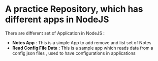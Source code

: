 # A practice Repository, which has different apps in NodeJS
There are different set of Application in NodeJS :
- **Notes App** : This is a simple App to add remove and list set of Notes
- **Read Config File Data** : This is a sample app which reads data from a config json files , used to have configurations in applications
